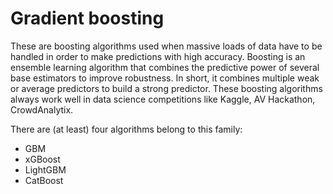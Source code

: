 # Gradient boosting

These are boosting algorithms used when massive loads of data have to be handled in order to make predictions with high accuracy. Boosting is an ensemble learning algorithm that combines the predictive power of several base estimators to improve robustness. In short, it combines multiple weak or average predictors to build a strong predictor. These boosting algorithms always work well in data science competitions like Kaggle, AV Hackathon, CrowdAnalytix.

There are \(at least\) four algorithms belong to this family:

* GBM
* xGBoost
* LightGBM
* CatBoost



